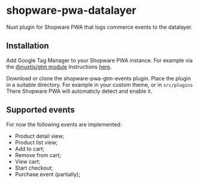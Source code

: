 # shopware-pwa-datalayer
Nuxt plugin for Shopware PWA that logs commerce events to the datalayer.

## Installation
Add Google Tag Manager to your Shopware PWA instance. For example via the [@nuxtjs/gtm module](https://www.npmjs.com/package/@nuxtjs/gtm)
Instructions [here](https://shopware-pwa-docs.vuestorefront.io/landing/cookbook/#_7-how-to-install-and-register-a-nuxt-plugin).

Download or clone the shopware-pwa-gtm-events plugin.
Place the plugin in a suitable directory. For example in your custom theme, or in `src/plugins`
There Shopware PWA will automaticly detect and enable it.


## Supported events

For now the following events are implemented:

- Product detail view;
- Product list view;
- Add to cart;
- Remove from cart;
- View cart;
- Start checkout;
- Purchase event (partially);
